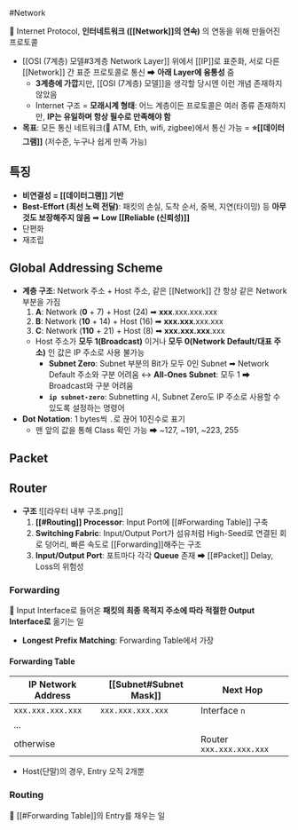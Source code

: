 #Network 

📌 Internet Protocol, **인터네트워크 ([[Network]]의 연속)** 의 연동을 위해 만들어진 프로토콜
- [[OSI (7계층) 모델#3계층 Network Layer]] 위에서 [[IP]]로 표준화, 서로 다른 [[Network]] 간 표준 프로토콜로 통신 ➡ **아래 Layer에 융통성** 줌
	- **3계층에 가깝**지만, [[OSI (7계층) 모델]]을 생각할 당시엔 이런 개념 존재하지 않았음 
	- Internet 구조 = **모래시계 형태**: 어느 계층이든 프로토콜은 여러 종류 존재하지만, **IP는 유일하며 항상 필수로 만족해야 함**
- **목표**: 모든 통신 네트워크(🔎 ATM, Eth, wifi, zigbee)에서 통신 가능 = **⭐[[데이터그램]]** (저수준, 누구나 쉽게 만족 가능)

## 특징
- **비연결성 = [[데이터그램]] 기반**
- **Best-Effort (최선 노력 전달)**: 패킷의 손실, 도착 순서, 중복, 지연(타이밍) 등 **아무것도 보장해주지 않음** ➡ **Low [[Reliable (신뢰성)]]**
- 단편화
- 재조립

## Global Addressing Scheme
- **계층 구조**: Network 주소 + Host 주소, 같은 [[Network]] 간 항상 같은 Network 부분을 가짐
	1. **A**: Network (**0** + 7) + Host (24) ➡ **xxx**.xxx.xxx.xxx
	2. **B**: Network (**10** + 14) + Host (16) ➡ **xxx.xxx**.xxx.xxx
	3. **C**: Network (**110** + 21) + Host (8) ➡ **xxx.xxx.xxx**.xxx
	- Host 주소가 **모두 1(Broadcast)** 이거나 **모두 0(Network Default/대표 주소)** 인 값은 IP 주소로 사용 불가능
		- **Subnet Zero**: Subnet 부분의 Bit가 모두 0인 Subnet ➡ Network Default 주소와 구분 어려움 
			↔ **All-Ones Subnet**: 모두 1 ➡ Broadcast와 구분 어려움 
		- **`ip subnet-zero`**: Subnetting 시, Subnet Zero도 IP 주소로 사용할 수 있도록 설정하는 명령어 
- **Dot Notation**: 1 bytes씩 `.`로 끊어 10진수로 표기
	- 맨 앞의 값을 통해 Class 확인 가능 ➡ ~127, ~191, ~223, 255

## Packet

## Router
- **구조**
	![[라우터 내부 구조.png]]
	1. **[[#Routing]] Processor**: Input Port에 [[#Forwarding Table]] 구축
	2. **Switching Fabric**: Input/Output Port가 섬유처럼 High-Seed로 연결된 회로 덩어리, 빠른 속도로 [[Forwarding]]해주는 구조
	3. **Input/Output Port**: 포트마다 각각 **Queue** 존재 ➡ [[#Packet]] Delay, Loss의 위험성
### Forwarding
📌 Input Interface로 들어온 **패킷의 최종 목적지 주소에 따라 적절한 Output Interface로** 옮기는 일
- **Longest Prefix Matching**: Forwarding Table에서 가장 
#### Forwarding Table

| IP Network Address | [[Subnet#Subnet Mask]] | Next Hop                 |
| ------------------ | ---------------------- | ------------------------ |
| `xxx.xxx.xxx.xxx`  | `xxx.xxx.xxx.xxx`      | Interface `n`            |
| ...                |                        |                          |
| otherwise          |                        | Router `xxx.xxx.xxx.xxx` |
- Host(단말)의 경우, Entry 오직 2개뿐
### Routing
📌 [[#Forwarding Table]]의 Entry를 채우는 일 


